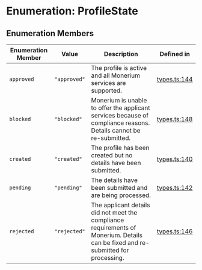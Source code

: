 # Enumeration: ProfileState

## Enumeration Members

| Enumeration Member | Value | Description | Defined in |
| ------ | ------ | ------ | ------ |
| `approved` | `"approved"` | The profile is active and all Monerium services are supported. | [types.ts:144](https://github.com/monerium/js-monorepo/blob/main/packages/sdk/src/types.ts#L144) |
| `blocked` | `"blocked"` | Monerium is unable to offer the applicant services because of compliance reasons. Details cannot be re-submitted. | [types.ts:148](https://github.com/monerium/js-monorepo/blob/main/packages/sdk/src/types.ts#L148) |
| `created` | `"created"` | The profile has been created but no details have been submitted. | [types.ts:140](https://github.com/monerium/js-monorepo/blob/main/packages/sdk/src/types.ts#L140) |
| `pending` | `"pending"` | The details have been submitted and are being processed. | [types.ts:142](https://github.com/monerium/js-monorepo/blob/main/packages/sdk/src/types.ts#L142) |
| `rejected` | `"rejected"` | The applicant details did not meet the compliance requirements of Monerium. Details can be fixed and re-submitted for processing. | [types.ts:146](https://github.com/monerium/js-monorepo/blob/main/packages/sdk/src/types.ts#L146) |
